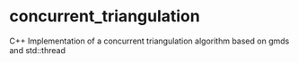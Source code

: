 # concurrent_triangulation
C++ Implementation of a concurrent triangulation algorithm based on gmds and std::thread
